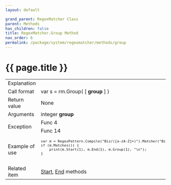 ```yaml
---
layout: default

grand_parent: RegexMatcher Class
parent: Methods
has_children: false
title: RegexMatcher.Group Method
nav_order: 6
permalink: /package/system/regexmatcher/methods/group
---
```

# {{ page.title }}


<table>
  <tr>
    <td>Explanation</td>
    <td colspan="2"></td>
  </tr>
  <tr>
    <td>Call format</td>
    <td colspan="2">var s = rm.Group( [ <b>group</b> ] )</td>
  </tr>
  <tr>
    <td>Return value</td>
    <td colspan="2">None</td>
  </tr>  
  <tr>
    <td>Arguments</td>
    <td>integer <b>group</b></td>
    <td></td>
  </tr>
  <tr>
    <td rowspan="2">Exception</td>
    <td>Func 4</td>
    <td></td>
  </tr>
  <tr>
    <td>Func 14</td>
    <td></td>
  </tr>
  <tr>
    <td>Example of use</td>
    <td colspan="2"><code><pre>
var m = RegexPattern.Compile("Biz/([a-zA-Z]+)").Matcher("Biz/Browser");
if (m.Matches()) {
    print(m.Start(1), m.End(1), m.Group(1), "\n");
}
    </pre></code></td>
  </tr>
  <tr>
    <td>Related item</td>
    <td colspan="2"><a href="/package/system/regexmatcher/methods/start">Start</a>, <a href="/package/system/regexmatcher/methods/end">End</a> methods</td>
  </tr>
</table>
